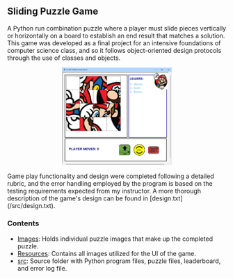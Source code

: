## Sliding Puzzle Game
A Python run combination puzzle where a player must slide pieces vertically or horizontally on a board to establish an end result that matches a solution.
This game was developed as a final project for an intensive foundations of computer science class, and so it follows object-oriented design protocols through the use of classes and objects.

<p align="center">
<img title="Game Preview" src="game_preview.png" width="50%">
</p>
Game play functionality and design were completed following a detailed rubric, and the error handling employed by the program is based on the testing requirements expected from my instructor. A more 
thorough description of the game's design can be found in [design.txt](/src/design.txt).


### Contents
- [Images](Images): Holds individual puzzle images that make up the completed puzzle.
- [Resources](Resources): Contains all images utilized for the UI of the game.
- [src](src): Source folder with Python program files, puzzle files, leaderboard, and error log file.

